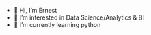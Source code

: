 - 👋 Hi, I’m Ernest
- 👀 I’m interested in Data Science/Analytics & BI
- 🌱 I’m currently learning python

<!---
EADCheetah/EADCheetah is a ✨ special ✨ repository because its `README.md` (this file) appears on your GitHub profile.
You can click the Preview link to take a look at your changes.
--->
